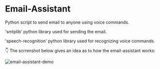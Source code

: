 # Email-Assistant

Python script to send email to anyone using voice commands.

'smtplib' python library used for sending the email.

'speech-recognition' python library used for recognizing voice commands.

👇 The scrrenshot below gives an idea as to how the email-assistant works:

![email-assistant-demo](https://user-images.githubusercontent.com/69610899/117153238-6856eb00-add8-11eb-8204-5ef005c058d6.jpg)

